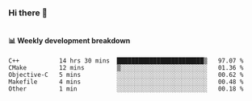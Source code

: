 ### Hi there 👋

<img  src="https://github-readme-stats.vercel.app/api?username=bokket&show_icons=true" alt="">

<img align="right" src="https://github-readme-stats.vercel.app/api/top-langs/?username=bokket" alt="">

#### :bar_chart: Weekly development breakdown


<!--START_SECTION:waka-->
```text
C++           14 hrs 30 mins  ████████████████████████▒   97.07 % 
CMake         12 mins         ▒░░░░░░░░░░░░░░░░░░░░░░░░   01.36 % 
Objective-C   5 mins          ░░░░░░░░░░░░░░░░░░░░░░░░░   00.62 % 
Makefile      4 mins          ░░░░░░░░░░░░░░░░░░░░░░░░░   00.48 % 
Other         1 min           ░░░░░░░░░░░░░░░░░░░░░░░░░   00.18 % 
```
<!--END_SECTION:waka-->

<!--
**bokket/bokket** is a ✨ _special_ ✨ repository because its `README.md` (this file) appears on your GitHub profile.

Here are some ideas to get you started:

- 🔭 I’m currently working on ...
- 🌱 I’m currently learning ...
- 👯 I’m looking to collaborate on ...
- 🤔 I’m looking for help with ...
- 💬 Ask me about ...
- 📫 How to reach me: ...
- 😄 Pronouns: ...
- ⚡ Fun fact: ...
-->

